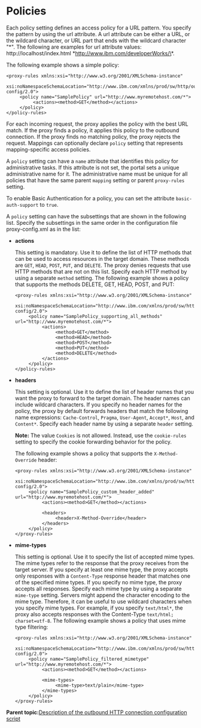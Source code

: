 # Policies 

Each policy setting defines an access policy for a URL pattern. You specify the pattern by using the url attribute. A url attribute can be either a URL, or the wildcard character, or URL part that ends with the wildcard character "\*". The following are examples for url attribute values: http://localhost/index.html \*http://www.ibm.com/developerWorks/\*.

The following example shows a simple policy:

```
<proxy-rules xmlns:xsi="http://www.w3.org/2001/XMLSchema-instance"
    xsi:noNamespaceSchemaLocation="http://www.ibm.com/xmlns/prod/sw/http/outbound/proxy-config/2.0">        
     <policy name="SamplePolicy" url="http://www.myremotehost.com/*">
          <actions><method>GET</method></actions>
     </policy>
</policy-rules>
```

For each incoming request, the proxy applies the policy with the best URL match. If the proxy finds a policy, it applies this policy to the outbound connection. If the proxy finds no matching policy, the proxy rejects the request. Mappings can optionally declare `policy` setting that represents mapping-specific access policies.

A `policy` setting can have a `name` attribute that identifies this policy for administrative tasks. If this attribute is not set, the portal sets a unique administrative name for it. The administrative name must be unique for all policies that have the same parent `mapping` setting or parent `proxy-rules` setting.

To enable Basic Authentication for a policy, you can set the attribute `basic-auth-support` to `true`.

A `policy` setting can have the subsettings that are shown in the following list. Specify the subsettings in the same order in the configuration file proxy-config.xml as in the list:

-   **actions**

    This setting is mandatory. Use it to define the list of HTTP methods that can be used to access resources in the target domain. These methods are `GET`, `HEAD`, `POST`, `PUT`, and `DELETE`. The proxy denies requests that use HTTP methods that are not on this list. Specify each HTTP method by using a separate `method` setting. The following example shows a policy that supports the methods DELETE, GET, HEAD, POST, and PUT:

    ```
    <proxy-rules xmlns:xsi="http://www.w3.org/2001/XMLSchema-instance"
        xsi:noNamespaceSchemaLocation="http://www.ibm.com/xmlns/prod/sw/http/outbound/proxy-config/2.0">
         <policy name="SamplePolicy_supporting_all_methods" url="http://www.myremotehost.com/*">
              <actions>
                   <method>GET</method>
                   <method>HEAD</method>
                   <method>POST</method>
                   <method>PUT</method>
                   <method>DELETE</method>
              </actions>
         </policy>
    </policy-rules>
    ```

-   **headers**

    This setting is optional. Use it to define the list of header names that you want the proxy to forward to the target domain. The header names can include wildcard characters. If you specify no header names for the policy, the proxy by default forwards headers that match the following name expressions: `Cache-Control`, `Pragma`, `User-Agent`, `Accept*`, `Host`, and `Content*`. Specify each header name by using a separate `header` setting.

    **Note:** The value `Cookies` is not allowed. Instead, use the `cookie-rules` setting to specify the cookie forwarding behavior for the policy.

    The following example shows a policy that supports the `X-Method-Override` header:

    ```
    <proxy-rules xmlns:xsi="http://www.w3.org/2001/XMLSchema-instance" 
        xsi:noNamespaceSchemaLocation="http://www.ibm.com/xmlns/prod/sw/http/outbound/proxy-config/2.0">
         <policy name="SamplePolicy_custom_header_added" url="http://www.myremotehost.com/*">
              <actions><method>GET</method></actions>
    
              <headers>
                   <header>X-Method-Override</header>
              </headers>
         </policy>
    </proxy-rules>
    ```

-   **mime-types**

    This setting is optional. Use it to specify the list of accepted mime types. The mime types refer to the response that the proxy receives from the target server. If you specify at least one mime type, the proxy accepts only responses with a `Content-Type` response header that matches one of the specified mime types. If you specify no mime type, the proxy accepts all responses. Specify each mime type by using a separate `mime-type` setting. Servers might append the character encoding to the mime type. Therefore, it can be useful to use wildcard characters when you specify mime types. For example, if you specify `text/html*`, the proxy also accepts responses with the Content-Type `text/html; charset=utf-8`. The following example shows a policy that uses mime type filtering:

    ```
    <proxy-rules xmlns:xsi="http://www.w3.org/2001/XMLSchema-instance"
        xsi:noNamespaceSchemaLocation="http://www.ibm.com/xmlns/prod/sw/http/outbound/proxy-config/2.0">
         <policy name="SamplePolicy_filtered_mimetype" url="http://www.myremotehost.com/*">
              <actions><method>GET</method></actions>
    
              <mime-types>
                   <mime-type>text/plain</mime-type>
              </mime-types>
         </policy>
    </proxy-rules>
    ```


**Parent topic:**[Description of the outbound HTTP connection configuration script ](../dev-portlet/outbhttp_cfg_descript.md)


